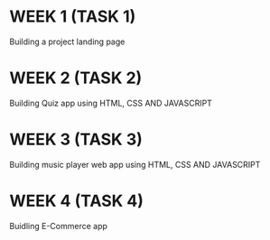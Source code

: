 # WEEK 1 (TASK 1)  
Building a project landing page

# WEEK 2 (TASK 2)
Building Quiz app using HTML, CSS AND JAVASCRIPT

# WEEK 3 (TASK 3)
Building music player web app using HTML, CSS AND JAVASCRIPT

# WEEK 4 (TASK 4)
Buidling E-Commerce app
